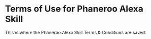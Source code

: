 # Terms of Use for Phaneroo Alexa Skill
This is where the Phaneroo Alexa Skill Terms &amp; Conditions are saved.

